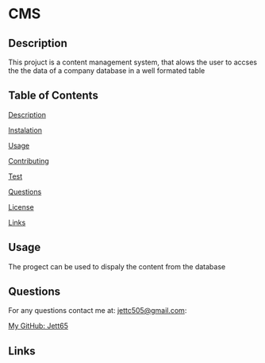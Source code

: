 # CMS

## Description

This projuct is a content management system, that alows the user to accses the the data of a company database in a well formated table

## Table of Contents

[Description](#description)

[Instalation](#instalation)

[Usage](#usage)

[Contributing](#contributing)

[Test](#test)

[Questions](#questions)

[License](#license)

[Links](#links)

## Usage

The progect can be used to dispaly the content from the database

## Questions

For any questions contact me at: jettc505@gmail.com:

[My GitHub: Jett65](https://github.com/Jett65)

## Links
